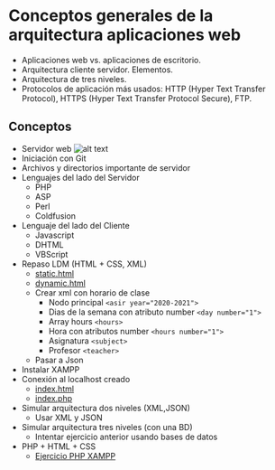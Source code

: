 # Conceptos generales de la arquitectura aplicaciones web
- Aplicaciones web vs. aplicaciones de escritorio.
- Arquitectura cliente servidor. Elementos.
- Arquitectura de tres niveles.
- Protocolos de aplicación más usados: HTTP (Hyper Text Transfer Protocol), HTTPS (Hyper Text Transfer Protocol Secure), FTP. 

## Conceptos
- Servidor web
  ![alt text](https://th.bing.com/th/id/OIP.r1_zZOhwjKkEmA0_hVJZKAHaE-?pid=Api&rs=1 "WEB SERVERS")
- Iniciación con Git
- Archivos y directorios importante de servidor
- Lenguajes del lado del Servidor
	- PHP
	- ASP
	- Perl
	- Coldfusion
- Lenguaje del lado del Cliente
	- Javascript
	- DHTML
	- VBScript
- Repaso LDM (HTML + CSS, XML)
	- [static.html](/tests/florindo/27-10-2020/static.html)
	- [dynamic.html](/tests/florindo/27-10-2020/dynamic.html)
	- Crear xml con horario de clase
		- Nodo principal ``<asir year="2020-2021">``
		- Dias de la semana con atributo number ``<day number="1">``
		- Array hours ``<hours>``
		- Hora con atributos number ``<hours number="1">``
		- Asignatura ``<subject>``
		- Profesor ``<teacher>``
	- Pasar a Json
- Instalar XAMPP
- Conexión al localhost creado
  	- [index.html](/tests/florindo/27-10-2020/index.html)
  	- [index.php](/tests/florindo/27-10-2020/_index.php)
- Simular arquitectura dos niveles (XML,JSON)
	- Usar XML y JSON
- Simular arquitectura tres niveles (con una BD)
	- Intentar ejercicio anterior usando bases de datos
- PHP + HTML + CSS
	- [Ejercicio PHP XAMPP](https://www.docencia.taboadaleon.es/attachments/article/8/cuadernoActividadesEntornoPHP.pdf)